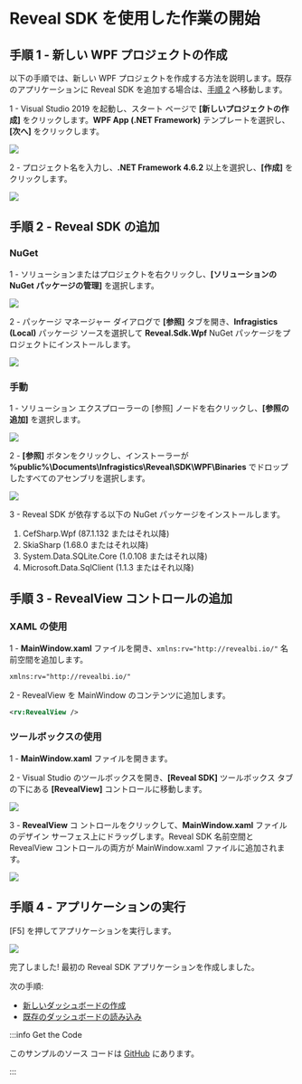 # Reveal SDK を使用した作業の開始

## 手順 1 - 新しい WPF プロジェクトの作成
以下の手順では、新しい WPF プロジェクトを作成する方法を説明します。既存のアプリケーションに Reveal SDK を追加する場合は、[手順 2](#step-2---add-reveal-sdk) へ移動します。

1 - Visual Studio 2019 を起動し、スタート ページで **[新しいプロジェクトの作成]** をクリックします。**WPF App (.NET Framework)** テンプレートを選択し、**[次へ]** をクリックします。

![](images/getting-started-new-wpf-project.jpg)

2 - プロジェクト名を入力し、**.NET Framework 4.6.2** 以上を選択し、**[作成]** をクリックします。

![](images/getting-started-new-wpf-project-name.jpg)

## 手順 2 - Reveal SDK の追加

### NuGet

1 - ソリューションまたはプロジェクトを右クリックし、**[ソリューションの NuGet パッケージの管理]** を選択します。

![](images/getting-started-nuget-packages-manage.jpg)

2 - パッケージ マネージャー ダイアログで **[参照]** タブを開き、**Infragistics (Local)** パッケージ ソースを選択して **Reveal.Sdk.Wpf** NuGet パッケージをプロジェクトにインストールします。

![](images/getting-started-nuget-packages-install.jpg)

### 手動

1 - ソリューション エクスプローラーの [参照] ノードを右クリックし、**[参照の追加]** を選択します。

![](images/getting-started-references-add.jpg)

2 - **[参照]** ボタンをクリックし、インストーラーが **%public%\Documents\Infragistics\Reveal\SDK\WPF\Binaries** でドロップしたすべてのアセンブリを選択します。

![](images/getting-started-references-browse.jpg)

3 - Reveal SDK が依存する以下の NuGet パッケージをインストールします。
   1. CefSharp.Wpf (87.1.132 またはそれ以降) 
   2. SkiaSharp (1.68.0 またはそれ以降)
   3. System.Data.SQLite.Core (1.0.108 またはそれ以降)
   4. Microsoft.Data.SqlClient (1.1.3 またはそれ以降)

## 手順 3 - RevealView コントロールの追加

### XAML の使用

1 - **MainWindow.xaml** ファイルを開き、`xmlns:rv="http://revealbi.io/"` 名前空間を追加します。

```xml
xmlns:rv="http://revealbi.io/"
```

2 - RevealView を MainWindow のコンテンツに追加します。

```xml
<rv:RevealView />
```

### ツールボックスの使用

1 - **MainWindow.xaml** ファイルを開きます。

2 - Visual Studio のツールボックスを開き、**[Reveal SDK]** ツールボックス タブの下にある **[RevealView]** コントロールに移動します。

![](images/getting-started-toolbox.jpg)

3 - **RevealView** コ ントロールをクリックして、**MainWindow.xaml** ファイルのデザイン サーフェス上にドラッグします。Reveal SDK 名前空間と RevealView コントロールの両方が MainWindow.xaml ファイルに追加されます。

![](images/getting-started-mainwindow.jpg)

## 手順 4 - アプリケーションの実行

[F5] を押してアプリケーションを実行します。

![](images/getting-started-running-app.jpg)

完了しました! 最初の Reveal SDK アプリケーションを作成しました。

次の手順:
- [新しいダッシュボードの作成](creating-dashboards.md)
- [既存のダッシュボードの読み込み](loading-dashboards.md)

:::info Get the Code

このサンプルのソース コードは [GitHub](https://github.com/RevealBi/sdk-samples-wpf/tree/master/01-GettingStarted) にあります。

:::